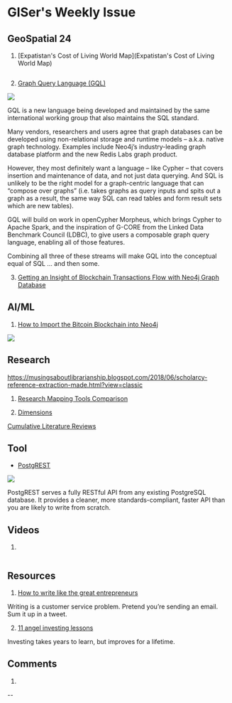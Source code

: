 # GISer's Weekly Issue

## GeoSpatial 24

1. [Expatistan's Cost of Living World Map](Expatistan's Cost of Living World Map)

![]()

2. [Graph Query Language (GQL) ](https://neo4j.com/blog/gql-standard-query-language-property-graphs/)

![](https://dist.neo4j.com/wp-content/uploads/20190916143323/GQL-ecosystem.jpg)

GQL is a new language being developed and maintained by the same international working group that also maintains the SQL standard.

Many vendors, researchers and users agree that graph databases can be developed using non-relational storage and runtime models – a.k.a. native graph technology. Examples include Neo4j’s industry-leading graph database platform and the new Redis Labs graph product.

However, they most definitely want a language – like Cypher – that covers insertion and maintenance of data, and not just data querying. And SQL is unlikely to be the right model for a graph-centric language that can “compose over graphs” (i.e. takes graphs as query inputs and spits out a graph as a result, the same way SQL can read tables and form result sets which are new tables).

GQL will build on work in openCypher Morpheus, which brings Cypher to Apache Spark, and the inspiration of G-CORE from the Linked Data Benchmark Council (LDBC), to give users a composable graph query language, enabling all of those features.

Combining all three of these streams will make GQL into the conceptual equal of SQL … and then some.

3. [Getting an Insight of Blockchain Transactions Flow with Neo4j Graph Database](https://tagtaxa.com/getting-an-insight-of-blockchain-transactions-with-neo4j-graph-database/)

## AI/ML

1. [How to Import the Bitcoin Blockchain into Neo4j](https://neo4j.com/blog/import-bitcoin-blockchain-neo4j/)

![](https://dist.neo4j.com/wp-content/uploads/20180109030108/neo4j-bitcoin.png)

## Research

https://musingsaboutlibrarianship.blogspot.com/2018/06/scholarcy-reference-extraction-made.html?view=classic

1. [Research Mapping Tools Comparison](https://musingsaboutlibrarianship.blogspot.com/?view=classic)

2. [Dimensions](https://www.dimensions.ai/)

[Cumulative Literature Reviews](https://osf.io/9aqrp/)

## Tool

- [PostgREST](https://github.com/PostgREST/postgrest)

![](https://github.com/PostgREST/postgrest/blob/master/static/bigger-logo.png)

PostgREST serves a fully RESTful API from any existing PostgreSQL database. It provides a cleaner, more standards-compliant, faster API than you are likely to write from scratch.

## Videos

1. []()

![]()

## Resources

1. [How to write like the great entrepreneurs](https://venturehacks.com/writing)

Writing is a customer service problem. Pretend you’re sending an email. Sum it up in a tweet.

2. [11 angel investing lessons](https://venturehacks.com/)

Investing takes years to learn, but improves for a lifetime.

## Comments

1.

--[]()
